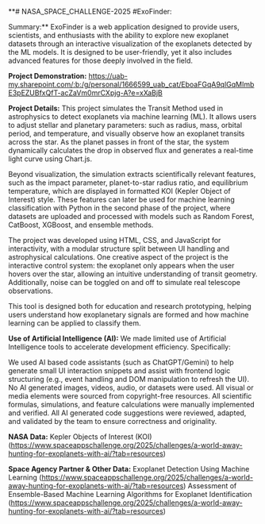 **# NASA_SPACE_CHALLENGE-2025
#ExoFinder:

Summary:**
ExoFinder is a web application designed to provide users, scientists, and enthusiasts with the ability to explore new exoplanet datasets through an interactive visualization of the exoplanets detected by the ML models. It is designed to be user-friendly, yet it also includes advanced features for those deeply involved in the field.

**Project Demonstration:**
https://uab-my.sharepoint.com/:b:/g/personal/1666599_uab_cat/EboaFGqA9qlGqMImbE3pEZUBfxQfT-acZaVm0mrCXpjg-A?e=xXaBjB

**Project Details:**
This project simulates the Transit Method used in astrophysics to detect exoplanets via machine learning (ML). It allows users to adjust stellar and planetary parameters: such as radius, mass, orbital period, and temperature, and visually observe how an exoplanet transits across the star. As the planet passes in front of the star, the system dynamically calculates the drop in observed flux and generates a real-time light curve using Chart.js.

Beyond visualization, the simulation extracts scientifically relevant features, such as the impact parameter, planet-to-star radius ratio, and equilibrium temperature, which are displayed in formatted KOI (Kepler Object of Interest) style. These features can later be used for machine learning classification with Python in the second phase of the project, where datasets are uploaded and processed with models such as Random Forest, CatBoost, XGBoost, and ensemble methods.

The project was developed using HTML, CSS, and JavaScript for interactivity, with a modular structure split between UI handling and astrophysical calculations. One creative aspect of the project is the interactive control system: the exoplanet only appears when the user hovers over the star, allowing an intuitive understanding of transit geometry. Additionally, noise can be toggled on and off to simulate real telescope observations.

This tool is designed both for education and research prototyping, helping users understand how exoplanetary signals are formed and how machine learning can be applied to classify them.

**Use of Artificial Intelligence (AI):**
We made limited use of Artificial Intelligence tools to accelerate development efficiency. Specifically:

We used AI based code assistants (such as ChatGPT/Gemini) to help generate small UI interaction snippets and assist with frontend logic structuring (e.g., event handling and DOM manipulation to refresh the UI).
No AI generated images, videos, audio, or datasets were used. All visual or media elements were sourced from copyright-free resources.
All scientific formulas, simulations, and feature calculations were manually implemented and verified.
All AI generated code suggestions were reviewed, adapted, and validated by the team to ensure correctness and originality.

**NASA Data:**
Kepler Objects of Interest (KOI) (https://www.spaceappschallenge.org/2025/challenges/a-world-away-hunting-for-exoplanets-with-ai/?tab=resources)

**Space Agency Partner & Other Data:**
Exoplanet Detection Using Machine Learning (https://www.spaceappschallenge.org/2025/challenges/a-world-away-hunting-for-exoplanets-with-ai/?tab=resources)
Assessment of Ensemble-Based Machine Learning Algorithms for Exoplanet Identification (https://www.spaceappschallenge.org/2025/challenges/a-world-away-hunting-for-exoplanets-with-ai/?tab=resources)
